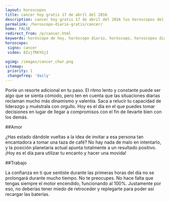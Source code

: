```yaml
---
layout: horoscopos
title: cancer hoy gratis 17 de abril del 2016 
description: cancer hoy gratis 17 de abril del 2016 los horoscopos del dia, amor, trabajo, vida personal. Todas las predicciones para cancer gratis. http://horoscopo-del-dia.com/horoscopo-diario-gratis/cancer/ 
permalink: /horoscopo-diario-gratis/cancer/
home: FALSE
redirect_from: /p/cancer.html
keywords: horóscopo de hoy, horóscopo diario, horóscopo, horoscopos diarios gratis del dia de hoy, horóscopo diario gratis,horóscopo 2016, horóscopo esperanza gracia, horoscopo cancer hoy, horoscop, horóscopos gratis, horoscopo cancer, horoscopo cancer 2016, Tarot, Astrologia, Zodíaco, cancer, horoscopo gratis
horoscopo:
 signo: cancer
 video: 0IvjfRKYGjI

ogimg: /images/cancer_char.png
sitemap:
 priority: 1
 changefreq: 'daily'
---
```



Ponle un resorte adicional en tu paso. El ritmo lento y constante puede ser algo que se sienta cómodo, pero ten en cuenta que las situaciones diarias reclaman mucho más dinamismo y valentía. Saca a relucir tu capacidad de liderazgo y muéstrala con orgullo. Hoy es el día en el que puedes tomar decisiones en lugar de llegar a compromisos con el fin de llevarte bien con los demás.

##Amor

¿Has estado dándole vueltas a la idea de invitar a esa persona tan encantadora a tomar una taza de café? No hay nada de malo en intentarlo, y la posición planetaria actual apunta totalmente a un resultado positivo. ¡Hoy es el día para utilizar tu encanto y hacer una movida!

##Trabajo

La confianza en ti que sentiste durante las primeras horas del día no se prolongará durante mucho tiempo. No te preocupes. No hace falta que tengas siempre el motor encendido, funcionando al 100%. Justamente por eso, no deberías tener miedo de retroceder y replegarte para poder así recargar las baterías.